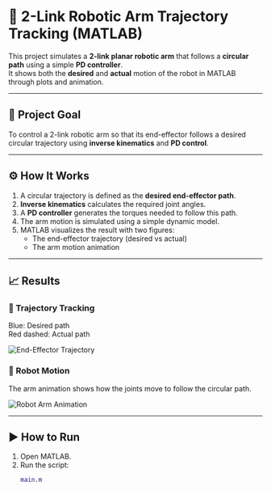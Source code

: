 # 🤖 2-Link Robotic Arm Trajectory Tracking (MATLAB)

This project simulates a **2-link planar robotic arm** that follows a **circular path** using a simple **PD controller**.  
It shows both the **desired** and **actual** motion of the robot in MATLAB through plots and animation.

---

## 🎯 Project Goal

To control a 2-link robotic arm so that its end-effector follows a desired circular trajectory using **inverse kinematics** and **PD control**.

---

## ⚙️ How It Works

1. A circular trajectory is defined as the **desired end-effector path**.  
2. **Inverse kinematics** calculates the required joint angles.  
3. A **PD controller** generates the torques needed to follow this path.  
4. The arm motion is simulated using a simple dynamic model.  
5. MATLAB visualizes the result with two figures:
   - The end-effector trajectory (desired vs actual)
   - The arm motion animation

---

## 📈 Results

### 🔹 Trajectory Tracking
Blue: Desired path  
Red dashed: Actual path  

![End-Effector Trajectory](docs)

### 🔹 Robot Motion
The arm animation shows how the joints move to follow the circular path.  

![Robot Arm Animation](docs/robot_arm_animation.png)

---

## ▶️ How to Run

1. Open MATLAB.  
2. Run the script:
   ```matlab
   main.m
